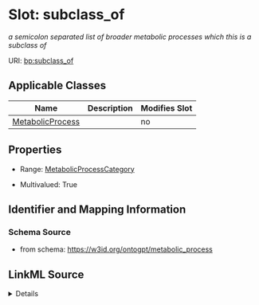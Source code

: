 

# Slot: subclass_of


_a semicolon separated list of broader metabolic processes which this is a subclass of_



URI: [bp:subclass_of](http://w3id.org/ontogpt/metabolic-process-templatesubclass_of)



<!-- no inheritance hierarchy -->





## Applicable Classes

| Name | Description | Modifies Slot |
| --- | --- | --- |
| [MetabolicProcess](MetabolicProcess.md) |  |  no  |







## Properties

* Range: [MetabolicProcessCategory](MetabolicProcessCategory.md)

* Multivalued: True





## Identifier and Mapping Information







### Schema Source


* from schema: https://w3id.org/ontogpt/metabolic_process




## LinkML Source

<details>
```yaml
name: subclass_of
description: a semicolon separated list of broader metabolic processes which this
  is a subclass of
from_schema: https://w3id.org/ontogpt/metabolic_process
rank: 1000
multivalued: true
alias: subclass_of
owner: MetabolicProcess
domain_of:
- MetabolicProcess
range: MetabolicProcessCategory

```
</details>